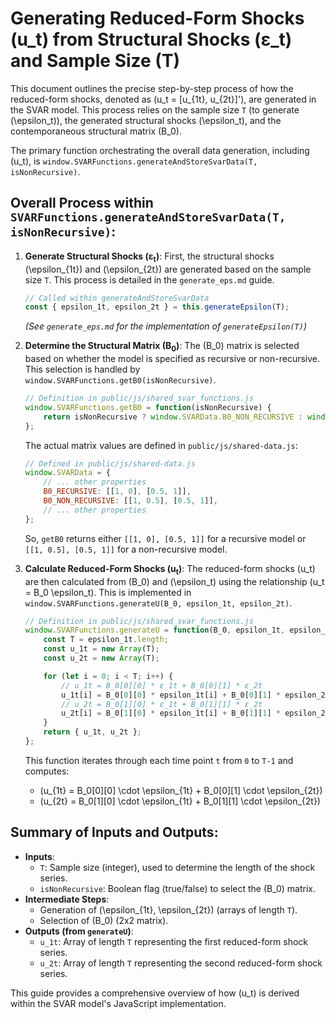# Generating Reduced-Form Shocks (u_t) from Structural Shocks (ε_t) and Sample Size (T)

This document outlines the precise step-by-step process of how the reduced-form shocks, denoted as \(u_t = [u_{1t}, u_{2t}]'\), are generated in the SVAR model. This process relies on the sample size `T` (to generate \(\epsilon_t\)), the generated structural shocks \(\epsilon_t\), and the contemporaneous structural matrix \(B_0\).

The primary function orchestrating the overall data generation, including \(u_t\), is `window.SVARFunctions.generateAndStoreSvarData(T, isNonRecursive)`.

## Overall Process within `SVARFunctions.generateAndStoreSvarData(T, isNonRecursive)`:

1.  **Generate Structural Shocks (ε<sub>t</sub>)**: First, the structural shocks \(\epsilon_{1t}\) and \(\epsilon_{2t}\) are generated based on the sample size `T`. This process is detailed in the `generate_eps.md` guide.
    ```javascript
    // Called within generateAndStoreSvarData
    const { epsilon_1t, epsilon_2t } = this.generateEpsilon(T);
    ```
    *(See `generate_eps.md` for the implementation of `generateEpsilon(T)`)*

2.  **Determine the Structural Matrix (B<sub>0</sub>)**: The \(B_0\) matrix is selected based on whether the model is specified as recursive or non-recursive. This selection is handled by `window.SVARFunctions.getB0(isNonRecursive)`.
    ```javascript
    // Definition in public/js/shared_svar_functions.js
    window.SVARFunctions.getB0 = function(isNonRecursive) {
        return isNonRecursive ? window.SVARData.B0_NON_RECURSIVE : window.SVARData.B0_RECURSIVE;
    };
    ```
    The actual matrix values are defined in `public/js/shared-data.js`:
    ```javascript
    // Defined in public/js/shared-data.js
    window.SVARData = {
        // ... other properties
        B0_RECURSIVE: [[1, 0], [0.5, 1]],
        B0_NON_RECURSIVE: [[1, 0.5], [0.5, 1]],
        // ... other properties
    };
    ```
    So, `getB0` returns either `[[1, 0], [0.5, 1]]` for a recursive model or `[[1, 0.5], [0.5, 1]]` for a non-recursive model.

3.  **Calculate Reduced-Form Shocks (u<sub>t</sub>)**: The reduced-form shocks \(u_t\) are then calculated from \(B_0\) and \(\epsilon_t\) using the relationship \(u_t = B_0 \epsilon_t\). This is implemented in `window.SVARFunctions.generateU(B_0, epsilon_1t, epsilon_2t)`.
    ```javascript
    // Definition in public/js/shared_svar_functions.js
    window.SVARFunctions.generateU = function(B_0, epsilon_1t, epsilon_2t) {
        const T = epsilon_1t.length;
        const u_1t = new Array(T);
        const u_2t = new Array(T);

        for (let i = 0; i < T; i++) {
            // u_1t = B_0[0][0] * ε_1t + B_0[0][1] * ε_2t
            u_1t[i] = B_0[0][0] * epsilon_1t[i] + B_0[0][1] * epsilon_2t[i];
            // u_2t = B_0[1][0] * ε_1t + B_0[1][1] * ε_2t
            u_2t[i] = B_0[1][0] * epsilon_1t[i] + B_0[1][1] * epsilon_2t[i];
        }
        return { u_1t, u_2t };
    };
    ```
    This function iterates through each time point `t` from `0` to `T-1` and computes:
    *   \(u_{1t} = B_0[0][0] \cdot \epsilon_{1t} + B_0[0][1] \cdot \epsilon_{2t}\)
    *   \(u_{2t} = B_0[1][0] \cdot \epsilon_{1t} + B_0[1][1] \cdot \epsilon_{2t}\)

## Summary of Inputs and Outputs:

*   **Inputs**:
    *   `T`: Sample size (integer), used to determine the length of the shock series.
    *   `isNonRecursive`: Boolean flag (true/false) to select the \(B_0\) matrix.
*   **Intermediate Steps**:
    *   Generation of \(\epsilon_{1t}, \epsilon_{2t}\) (arrays of length `T`).
    *   Selection of \(B_0\) (2x2 matrix).
*   **Outputs (from `generateU`)**:
    *   `u_1t`: Array of length `T` representing the first reduced-form shock series.
    *   `u_2t`: Array of length `T` representing the second reduced-form shock series.

This guide provides a comprehensive overview of how \(u_t\) is derived within the SVAR model's JavaScript implementation.

